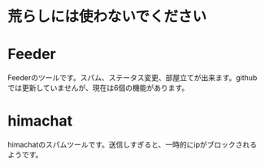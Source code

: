 # 荒らしには使わないでください

# Feeder
Feederのツールです。スパム、ステータス変更、部屋立てが出来ます。githubでは更新していませんが、現在は6個の機能があります。
# himachat
himachatのスパムツールです。送信しすぎると、一時的にipがブロックされるようです。
